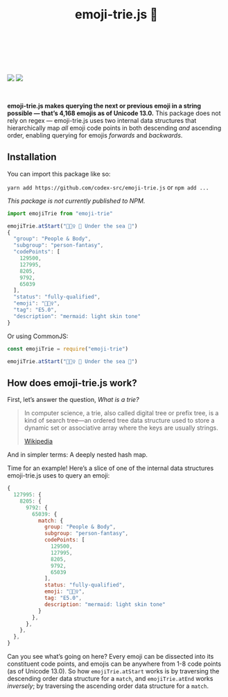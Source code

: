<!-- https://github.com/streamich/react-use/blob/master/README.md -->
<div align="center">
  <h1>
    <br>
    <br>
    emoji-trie.js 🌳
    <br>
    <br>
    <br>
    <br>
  </h1>
</div>

![](https://img.shields.io/badge/eslint-passing-brightgreen) ![](https://img.shields.io/badge/jest-passing-brightgreen)

<br>

**emoji-trie.js makes querying the next or previous emoji in a string possible — that’s 4,168 emojis as of Unicode 13.0.** This package does not rely on regex — emoji-trie.js uses two internal data structures that hierarchically map _all_ emoji code points in both descending _and_ ascending order, enabling querying for emojis _forwards_ and _backwards_.

## Installation

You can import this package like so:

`yarn add https://github.com/codex-src/emoji-trie.js` or `npm add ...`

_This package is not currently published to NPM._

```js
import emojiTrie from "emoji-trie"

emojiTrie.atStart("🧜🏻‍♀️ 🎵 Under the sea 🎵")
{
  "group": "People & Body",
  "subgroup": "person-fantasy",
  "codePoints": [
    129500,
    127995,
    8205,
    9792,
    65039
  ],
  "status": "fully-qualified",
  "emoji": "🧜🏻‍♀️",
  "tag": "E5.0",
  "description": "mermaid: light skin tone"
}
```

Or using CommonJS:

```js
const emojiTrie = require("emoji-trie")

emojiTrie.atStart("🧜🏻‍♀️ 🎵 Under the sea 🎵")
```

## How does emoji-trie.js work?

First, let’s answer the question, _What is a trie?_

> In computer science, a trie, also called digital tree or prefix tree, is a kind of search tree—an ordered tree data structure used to store a dynamic set or associative array where the keys are usually strings.
>
> [Wikipedia](https://en.wikipedia.org/wiki/Trie)

And in simpler terms: A deeply nested hash map.

Time for an example! Here’s a slice of one of the internal data structures emoji-trie.js uses to query an emoji:

```js
{
  127995: {
    8205: {
      9792: {
        65039: {
          match: {
            group: "People & Body",
            subgroup: "person-fantasy",
            codePoints: [
              129500,
              127995,
              8205,
              9792,
              65039
            ],
            status: "fully-qualified",
            emoji: "🧜🏻‍♀️",
            tag: "E5.0",
            description: "mermaid: light skin tone"
          }
        },
      },
    },
  },
}
```

Can you see what’s going on here? Every emoji can be dissected into its constituent code points, and emojis can be anywhere from 1-8 code points (as of Unicode 13.0). So how `emojiTrie.atStart` works is by traversing the descending order data structure for a `match`, and `emojiTrie.atEnd` works _inversely_; by traversing the ascending order data structure for a `match`.
